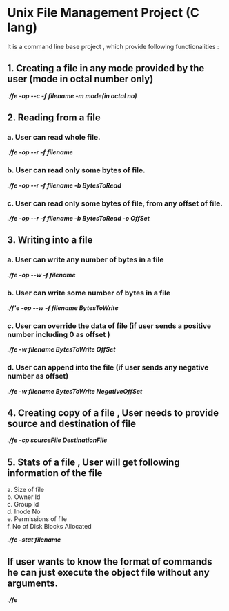 # Unix File Management Project (C lang)
It is a command line base project , which provide following functionalities :
<h2>1. Creating a file in any mode provided by the user (mode in octal number only)   </h2>  
       <i><b>./fe -op --c -f filename -m mode(in octal no)</b></i>

<h2>2. Reading from a file</h2>
     <h3>a. User can read whole file. </h3>     		
     <i><b>./fe -op --r -f filename </b></i>
     <h3>b. User can read only some bytes of file.  </h3>   		
     <i><b>./fe -op --r -f filename -b BytesToRead </b></i>
     <h3>c. User can read only some bytes of file, from any offset of file.  </h3>
     <i><b>./fe -op --r -f filename -b BytesToRead -o OffSet </b></i>
   	
<h2>3. Writing into a file   </h2>  		
    <h3>a. User can write any number of bytes in a file    </h3> 		
    <i><b>./fe -op --w -f filename</b></i>
    <h3>b. User can write some number of bytes in a file </h3>    		
    <i> <b>./f'e -op --w -f filename BytesToWrite </b></i>
    <h3>c. User can override the data of file (if user sends a positive number including 0 as offset )    </h3>
    <i><b>./fe -w filename BytesToWrite OffSet 	</b>	</i>
    <h3>d. User can append into the file (if user sends any negative number as offset)     </h3>	
    <i><b>./fe -w filename BytesToWrite NegativeOffSet </b></i>
                
<h2>4. Creating copy of a file , User needs to provide source and destination of file</h2>  
    <i> <b>./fe -cp sourceFile DestinationFile</b></i>

<h2>5. Stats of a file , User will get following information of the file</h2>	
    <p>a. Size of file   <br>  		
    b. Owner Id     	<br>	
    c. Group Id     	<br>
    d. Inode No     	<br>
    e. Permissions of file  <br>   		
    f. No of Disk Blocks Allocated</p>
    <i><b>./fe -stat filename  </b></i>	
   
<h2>If user wants to know the format of commands he can just execute the object file without any arguments.</h2>
            <i><b>./fe</></i>
